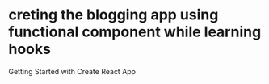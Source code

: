 # creting the blogging app using functional component while learning hooks

Getting Started with Create React App
